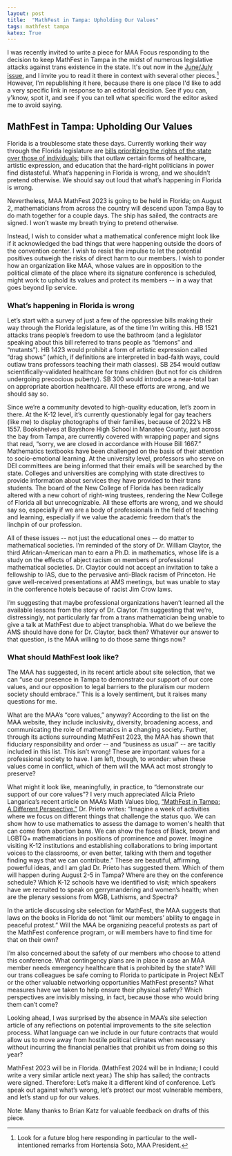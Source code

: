 ```yaml
---
layout: post
title:  "MathFest in Tampa: Upholding Our Values"
tags: mathfest tampa
katex: True
---
```


I was recently invited to write a piece for MAA Focus responding to the decision to keep MathFest in Tampa in the midst of numerous legislative attacks against trans existence in the state. It's out now in the [June/July issue](https://www.maa.org/press/periodicals/maa-focus), and I invite you to read it there in context with several other pieces.[^1] However, I'm republishing it here, because there is one place I'd like to add a very specific link in response to an editorial decision. See if you can, y'know, spot it, and see if you can tell what specific word the editor asked me to avoid saying.

## MathFest in Tampa: Upholding Our Values

Florida is a troublesome state these days. Currently working their way through the Florida legislature are [bills prioritizing the rights of the state over those of individuals](https://drwilliamhorne.substack.com/p/why-i-use-the-f-word-and-you-should); bills that outlaw certain forms of healthcare, artistic expression, and education that the hard-right politicians in power find distasteful. What’s happening in Florida is wrong, and we shouldn’t pretend otherwise. We should say out loud that what’s happening in Florida is wrong. 

Nevertheless, MAA MathFest 2023 is going to be held in Florida; on August 2, mathematicians from across the country will descend upon Tampa Bay to do math together for a couple days. The ship has sailed, the contracts are signed. I won’t waste my breath trying to pretend otherwise. 

Instead, I wish to consider what a mathematical conference might look like if it acknowledged the bad things that were happening outside the doors of the convention center. I wish to resist the impulse to let the potential positives outweigh the risks of direct harm to our members. I wish to ponder how an organization like MAA, whose values are in opposition to the political climate of the place where its signature conference is scheduled, might work to uphold its values and protect its members -- in a way that goes beyond lip service.

### What’s happening in Florida is wrong

Let’s start with a survey of just a few of the oppressive bills making their way through the Florida legislature, as of the time I’m writing this. HB 1521 attacks trans people’s freedom to use the bathroom (and a legislator speaking about this bill referred to trans people as “demons” and “mutants”). HB 1423 would prohibit a form of artistic expression called “drag shows” (which, if definitions are interpreted in bad-faith ways, could outlaw trans professors teaching their math classes). SB 254 would outlaw scientifically-validated healthcare for trans children (but not for cis children undergoing precocious puberty). SB 300 would introduce a near-total ban on appropriate abortion healthcare. All these efforts are wrong, and we should say so.
 
Since we’re a community devoted to high-quality education, let’s zoom in there. At the K-12 level, it’s currently questionably legal for gay teachers (like me) to display photographs of their families, because of 2022’s HB 1557. Bookshelves at Bayshore High School in Manatee County, just across the bay from Tampa, are currently covered with wrapping paper and signs that read, “sorry, we are closed in accordance with House Bill 1667.” Mathematics textbooks have been challenged on the basis of their attention to socio-emotional learning. At the university level, professors who serve on DEI committees are being informed that their emails will be searched by the state. Colleges and universities are complying with state directives to provide information about services they have provided to their trans students. The board of the New College of Florida has been radically altered with a new cohort of right-wing trustees, rendering the New College of Florida all but unrecognizable. All these efforts are wrong, and we should say so, especially if we are a body of professionals in the field of teaching and learning, especially if we value the academic freedom that’s the linchpin of our profession.

All of these issues -- not just the educational ones -- do matter to mathematical societies.  I’m reminded of the story of Dr. William Claytor, the third African-American man to earn a Ph.D. in mathematics, whose life is a study on the effects of abject racism on members of professional mathematical societies. Dr. Claytor could not accept an invitation to take a fellowship to IAS, due to the pervasive anti-Black racism of Princeton. He gave well-received presentations at AMS meetings, but was unable to stay in the conference hotels because of racist Jim Crow laws.

I’m suggesting that maybe professional organizations haven’t learned all the available lessons from the story of Dr. Claytor. I’m suggesting that we’re, distressingly, not particularly far from a trans mathematician being unable to give a talk at MathFest due to abject transphobia. What do we believe the AMS should have done for Dr. Claytor, back then? Whatever our answer to that question, is the MAA willing to do those same things now?

### What should MathFest look like?

The MAA has suggested, in its recent article about site selection, that we can “use our presence in Tampa to demonstrate our support of our core values, and our opposition to legal barriers to the pluralism our modern society should embrace.” This is a lovely sentiment, but it raises many questions for me.

What are the MAA’s “core values,” anyway? According to the list on the MAA website, they include inclusivity, diversity, broadening access, and communicating the role of mathematics in a changing society. Further, through its actions surrounding MathFest 2023, the MAA has shown that fiduciary responsibility and order -- and “business as usual” -- are tacitly included in this list. This isn’t wrong! These are important values for a professional society to have. I am left, though, to wonder: when these values come in conflict, which of them will the MAA act most strongly to preserve?

What might it look like, meaningfully, in practice, to “demonstrate our support of our core values”? I very much appreciated Alicia Prieto Langarica’s recent article on MAA’s Math Values blog, [“MathFest in Tampa: A Different Perspective.”](https://www.mathvalues.org/masterblog/mathfest-in-tampa-a-different-perspective) Dr. Prieto writes:
“Imagine a week of activities where we focus on different things that challenge the status quo. We can show how to use mathematics to assess the damage to women's health that can come from abortion bans. We can show the faces of Black, brown and LGBTQ+ mathematicians in positions of prominence and power. Imagine visiting K-12 institutions and establishing collaborations to bring important voices to the classrooms, or even better, talking with them and together finding ways that we can contribute.”
These are beautiful, affirming, powerful ideas, and I am glad Dr. Prieto has suggested them. Which of them will happen during August 2-5 in Tampa? Where are they on the conference schedule? Which K-12 schools have we identified to visit; which speakers have we recruited to speak on gerrymandering and women’s health; when are the plenary sessions from MGB, Lathisms, and Spectra?

In the article discussing site selection for MathFest, the MAA suggests that laws on the books in Florida do not “limit our members’ ability to engage in peaceful protest.” Will the MAA be organizing peaceful protests as part of the MathFest conference program, or will members have to find time for that on their own?

I’m also concerned about the safety of our members who choose to attend this conference. What contingency plans are in place in case an MAA member needs emergency healthcare that is prohibited by the state? Will our trans colleagues be safe coming to Florida to participate in Project NExT or the other valuable networking opportunities MathFest presents? What measures have we taken to help ensure their physical safety? Which perspectives are invisibly missing, in fact, because those who would bring them can’t come?

Looking ahead, I was surprised by the absence in MAA’s site selection article of any reflections on potential improvements to the site selection process. What language can we include in our future contracts that would allow us to move away from hostile political climates when necessary without incurring the financial penalties that prohibit us from doing so this year?

MathFest 2023 will be in Florida. (MathFest 2024 will be in Indiana; I could write a very similar article next year.) The ship has sailed; the contracts were signed. Therefore: Let’s make it a different kind of conference. Let’s speak out against what’s wrong, let’s protect our most vulnerable members, and let’s stand up for our values.

Note: Many thanks to Brian Katz for valuable feedback on drafts of this piece.


[^1]: Look for a future blog here responding in particular to the well-intentioned remarks from Hortensia Soto, MAA President.
